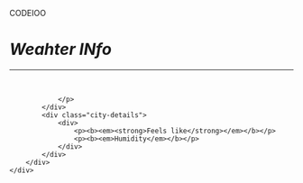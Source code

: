 CODEIOO

<!DOCTYPE html>
<html lang="en">
<head>
    <meta charset="UTF-8">
    <meta name="viewport" content="width=device-width, initial-scale=1.0">
    <title>Weather Details</title>
</head>
<body>
    <link rel="stylesheet" href="__style.css">
    <div class="container">
        <div class="weather-details">
            <div>
                <h1><em><strong>Weahter INfo</strong></em></h1>
            </div>
            <hr><br>
            <div>
                <p>

                </p>
            </div>
            <div class="city-details">
                <div>
                    <p><b><em><strong>Feels like</strong></em></b></p>
                    <p><b><em>Humidity</em></b></p>
                </div>
            </div>    
        </div>
    </div>
</body>
</html>